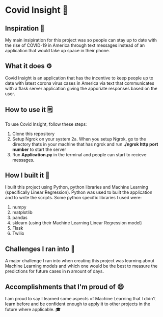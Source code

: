 # Covid Insight 🦠

## Inspiration 🤔
My main insipiration for this project was so people can stay up to date with the rise of COVID-19 in America through text messages instead of an application that would take up space in their phone. 

## What it does ⚙️
Covid Insight is an application that has the incentive to keep people up to date with latest corona virus cases in America via text that communicates with a flask server application giving the apporiate responses based on the user.

## How to use it 🗒️
To use Covid Insight, follow these steps:
  1. Clone this repository
  2. Setup Ngrok on your system
    2a. When you setup Ngrok, go to the directory thats in your machine that has ngrok and run **./ngrok http port number** to start the server
  2. Run **Application.py** in the terminal and people can start to recieve messages.

## How I built it 🔨
I built this project using Python, python libraries and Machine Learning (specifically Linear Regression). Python was used to built the application and to write the scripts. Some python specific libraries I used were:
  1. numpy
  2. matplotlib
  3. pandas
  4. sklearn (using their Machine Learning Linear Regression model)
  5. Flask
  6. Twilio

## Challenges I ran into 🚧
A major challenge I ran into when creating this project was learning about Machine Learning models and which one would be the best to measure the predictions for future cases in **n** amount of days.

## Accomplishments that I'm proud of 😄
I am proud to say I learned some aspects of Machine Learning that I didn't learn before and be confident enough to apply it to other projects in the future where applicable. 🎓
